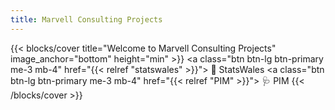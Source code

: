 ```yaml
---
title: Marvell Consulting Projects
---
```


{{< blocks/cover title="Welcome to Marvell Consulting Projects" image_anchor="bottom" height="min" >}}
<a class="btn btn-lg btn-primary me-3 mb-4" href="{{< relref "statswales" >}}">
🏴󠁧󠁢󠁷󠁬󠁳󠁿 StatsWales <i class="fas fa-arrow-alt-circle-right ms-2"></i>
</a>
<a class="btn btn-lg btn-primary me-3 mb-4" href="{{< relref "PIM" >}}">
🩺 PIM <i class="fas fa-arrow-alt-circle-right ms-2"></i>
</a>
{{< /blocks/cover >}}
